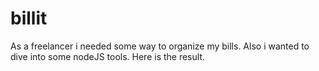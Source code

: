 billit
======

As a freelancer i needed some way to organize my bills. Also i wanted to dive into some nodeJS tools. Here is the result.
